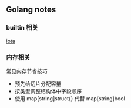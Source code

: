 ## Golang notes
### builtin 相关
[iota](https://github.com/gzhh/golang-notes/tree/main/src/basic/builtin/iota.md)

### 内存相关
常见内存节省技巧
- 预先给切片分配容量
- 按类型调整结构体中字段顺序
- 使用 map[string]struct{} 代替 map[string]bool
